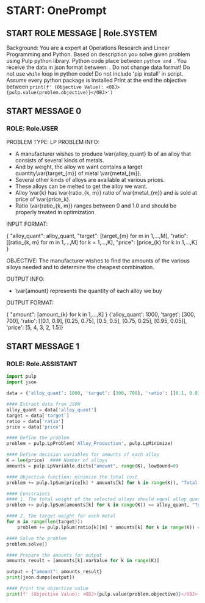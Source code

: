# START: OnePrompt 
## START ROLE MESSAGE | Role.SYSTEM 
Background: You are a expert at Operations Research and Linear Programming and Python. Based on description you solve given problem using Pulp python library. Python code place between ```python and ```. You receive the data in json format between: <DATA></DATA>. Do not change data format! Do not use `while` loop in python code! Do not include 'pip install' in script. Assume every python package is installed Print at the end the objective between <OBJ></OBJ> `print(f' (Objective Value): <OBJ>{pulp.value(problem.objective)}</OBJ>')`  
## START MESSAGE 0 
### ROLE: Role.USER
<DESCRIPTION>
PROBLEM TYPE: LP
PROBLEM INFO:

- A manufacturer wishes to produce \var{alloy_quant} lb of an alloy that consists of several kinds of metals.
- And by weight, the alloy we want contains a target quantity\var{target_{m}} of metal \var{metal_{m}}.
- Several other kinds of alloys are available at various prices. 
- These alloys can be melted to get the alloy we want.
- Alloy \var{k} has \var{ratio_{k, m}} ratio of \var{metal_{m}} and is sold at price of \var{price_k}.
- Ratio \var{ratio_{k, m}} ranges between 0 and 1.0 and should be properly treated in optimization

INPUT FORMAT:

{
	"alloy_quant": alloy_quant,
	"target": [target_{m} for m in 1,...,M],
	"ratio": [[ratio_{k, m} for m in 1,...,M] for k = 1,...,K],
	"price": [price_{k} for k in 1,...,K]
}

OBJECTIVE: The manufacturer wishes to find the amounts of the various alloys needed and to determine the cheapest combination.

OUTPUT INFO:

- \var{amount} represents the quantity of each alloy we buy

OUTPUT FORMAT:

{
	"amount": [amount_{k} for k in 1,...,K]
}
</DESCRIPTION>
<DATA>
{'alloy_quant': 1000, 'target': [300, 700], 'ratio': [[0.1, 0.9], [0.25, 0.75], [0.5, 0.5], [0.75, 0.25], [0.95, 0.05]], 'price': [5, 4, 3, 2, 1.5]}</DATA>


## START MESSAGE 1 
### ROLE: Role.ASSISTANT
```python
import pulp
import json

data = {'alloy_quant': 1000, 'target': [300, 700], 'ratio': [[0.1, 0.9], [0.25, 0.75], [0.5, 0.5], [0.75, 0.25], [0.95, 0.05]], 'price': [5, 4, 3, 2, 1.5]}

#### Extract data from JSON
alloy_quant = data['alloy_quant']
target = data['target']
ratio = data['ratio']
price = data['price']

#### Define the problem
problem = pulp.LpProblem('Alloy_Production', pulp.LpMinimize)

#### Define decision variables for amounts of each alloy
K = len(price)  #### Number of alloys
amounts = pulp.LpVariable.dicts("amount", range(K), lowBound=0)

#### Objective function: minimize the total cost
problem += pulp.lpSum(price[k] * amounts[k] for k in range(K)), "Total Cost"

#### Constraints
#### 1. The total weight of the selected alloys should equal alloy_quant
problem += pulp.lpSum(amounts[k] for k in range(K)) == alloy_quant, "Total Weight"

#### 2. The target weight for each metal
for m in range(len(target)):
    problem += pulp.lpSum(ratio[k][m] * amounts[k] for k in range(K)) == target[m], f"Target_Metal_{m+1}"

#### Solve the problem
problem.solve()

#### Prepare the amounts for output
amounts_result = [amounts[k].varValue for k in range(K)]

output = {"amount": amounts_result}
print(json.dumps(output))

#### Print the objective value
print(f' (Objective Value): <OBJ>{pulp.value(problem.objective)}</OBJ>')
```


